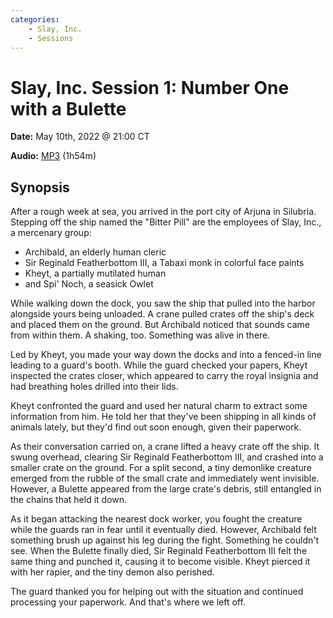 ```yaml
---
categories:
    - Slay, Inc.
    - Sessions
---
```


# Slay, Inc. Session 1: Number One with a Bulette

**Date:** May 10th, 2022 @ 21:00 CT

**Audio:** [MP3](https://drive.google.com/file/d/16ZACT3eiE2mMdSIi8TVhzFBywtSv83Uc/view?usp=drivesdk) (1h54m)

## Synopsis

After a rough week at sea, you arrived in the port city of Arjuna in Silubria. Stepping off the ship named the "Bitter Pill" are the employees of Slay, Inc., a mercenary group:

- Archibald, an elderly human cleric
- Sir Reginald Featherbottom III, a Tabaxi monk in colorful face paints
- Kheyt, a partially mutilated human
- and Spi' Noch, a seasick Owlet

While walking down the dock, you saw the ship that pulled into the harbor alongside yours being unloaded. A crane pulled crates off the ship's deck and placed them on the ground. But Archibald noticed that sounds came from within them. A shaking, too. Something was alive in there.

Led by Kheyt, you made your way down the docks and into a fenced-in line leading to a guard's booth. While the guard checked your papers, Kheyt inspected the crates closer, which appeared to carry the royal insignia and had breathing holes drilled into their lids.

Kheyt confronted the guard and used her natural charm to extract some information from him. He told her that they've been shipping in all kinds of animals lately, but they'd find out soon enough, given their paperwork.

As their conversation carried on, a crane lifted a heavy crate off the ship. It swung overhead, clearing Sir Reginald Featherbottom III, and crashed into a smaller crate on the ground. For a split second, a tiny demonlike creature emerged from the rubble of the small crate and immediately went invisible. However, a Bulette appeared from the large crate's debris, still entangled in the chains that held it down.

As it began attacking the nearest dock worker, you fought the creature while the guards ran in fear until it eventually died. However, Archibald felt something brush up against his leg during the fight. Something he couldn't see. When the Bulette finally died, Sir Reginald Featherbottom III felt the same thing and punched it, causing it to become visible. Kheyt pierced it with her rapier, and the tiny demon also perished.

The guard thanked you for helping out with the situation and continued processing your paperwork. And that's where we left off.
